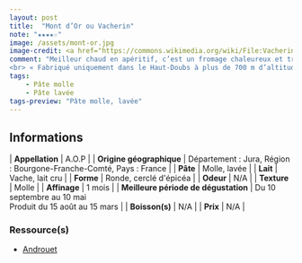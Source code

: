```yaml
---
layout: post
title:  "Mont d’Or ou Vacherin"
note: "★★★★☆"
image: /assets/mont-or.jpg
image-credit: <a href="https://commons.wikimedia.org/wiki/File:Vacherin_du_haut_Doubs.jpg">Zubro</a>, <a href="http://creativecommons.org/licenses/by-sa/3.0/">CC BY-SA 3.0</a>, via Wikimedia Commons
comment: "Meilleur chaud en apéritif, c’est un fromage chaleureux et très coulant ! Parfumé avec des notes boisées ! Peut être mangé préparé (vin blanc, échalotte…).
<br> « Fabriqué uniquement dans le Haut-Doubs à plus de 700 m d’altitude, le Mont d’Or a obtenu son AOC en 1981 puis son AOP en 1996. Fromage d’hiver, il tire notamment ses arômes de l’épicéa avec lequel il partage beaucoup : ceinturé avec une sangle en épicéa, affiné sur des planches en épicéa puis dans sa boîte faite avec la même essence »."
tags:
    - Pâte molle
    - Pâte lavée
tags-preview: "Pâte molle, lavée"
---
```


## Informations

| **Appellation** | A.O.P |
| **Origine géographique** | Département : Jura, Région : Bourgone-Franche-Comté, Pays : France   |
| **Pâte** | Molle, lavée |
| **Lait** | Vache, lait cru |
| **Forme** | Ronde, cerclé d'épicéa |
| **Odeur** | N/A |
| **Texture** | Molle |
| **Affinage** | 1 mois |
| **Meilleure période de dégustation** | Du 10 septembre au 10 mai<br>Produit du 15 août au 15 mars |
| **Boisson(s)** | N/A |
| **Prix** | N/A |

### Ressource(s)
* [Androuet](http://androuet.com/Mont-d-or-ou-vacherin-mont-d-or-154.html)